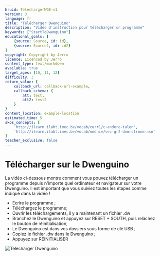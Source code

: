 ```yaml
---
hruid: TelechargerWGS-v1
version: 3
language: fr
title: "Télécharger Dwenguino"
description: "Vidéo d'instruction pour télécharger un programme"
keywords: ["StartToDwenguino"]
educational_goals: [
    {source: Source, id: id}, 
    {source: Source2, id: id2}
]
copyright: Copyright by Jerro
licence: Licenced by Jerro
content_type: text/markdown
available: true
target_ages: [10, 11, 12]
difficulty: 3
return_value: {
    callback_url: callback-url-example,
    callback_schema: {
        att: test,
        att2: test2
    }
}
content_location: example-location
estimated_time: 5
skos_concepts: [
    'http://ilearn.ilabt.imec.be/vocab/curr1/c-andere-talen', 
    'http://ilearn.ilabt.imec.be/vocab/ondniv/sec-gr2-doorstroom-aso'
]
teacher_exclusive: false
---
```

# Télécharger sur le Dwenguino

La vidéo ci-dessous montre comment vous pouvez télécharger un programme depuis n'importe quel ordinateur et navigateur sur votre Dwenguino.
Il est important que vous suiviez toutes les étapes comme indiqué dans la vidéo !

* Ecrire le programme ;
* Téléchargez le programme;
* Ouvrir les téléchargements, il y a maintenant un fichier .dw
* Branchez le Dwenguino et appuyez sur RESET + SOUTH, puis relâchez le bouton de réinitialisation;
* Le Dwenguino est dans vos dossiers sous forme de clé USB ;
* Copiez le fichier .dw dans le Dwenguino ;
* Appuyez sur RÉINITIALISER

![](@youtube/https://www.youtube.com/embed/VpAXLlT_JP0 "Télécharger Dwenguino")